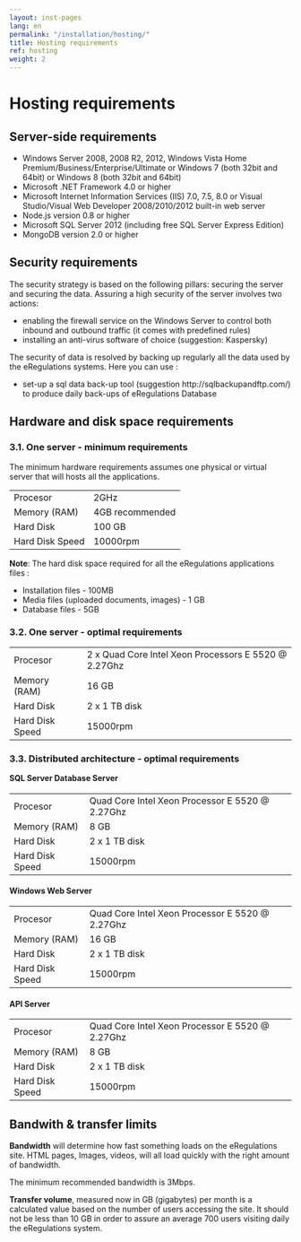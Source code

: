 ```yaml
---
layout: inst-pages
lang: en
permalink: "/installation/hosting/"
title: Hosting requirements
ref: hosting
weight: 2
---
```


# Hosting requirements

<h2 id="p2">Server-side requirements</h2>
<ul>
	<li>Windows Server 2008, 2008 R2, 2012, Windows Vista Home Premium/Business/Enterprise/Ultimate or Windows 7 (both 32bit and 64bit) or Windows 8 (both 32bit and 64bit)</li>
	<li>Microsoft .NET Framework 4.0 or higher</li>
	<li>Microsoft Internet Information Services (IIS) 7.0, 7.5, 8.0 or Visual Studio/Visual Web Developer 2008/2010/2012 built-in web server</li>
	<li>Node.js version 0.8 or higher</li>
	<li>Microsoft SQL Server 2012 (including free SQL Server Express Edition)</li>
	<li>MongoDB version 2.0 or higher</li>
</ul>

<h2 id="p3">Security requirements</h2>
The security strategy is based on the following pillars: securing the server and securing the data.
Assuring a high security of the server involves two actions:
<ul>
	<li>enabling the firewall service on the Windows Server to control both inbound and outbound traffic (it comes with predefined rules)</li>
	<li>installing an anti-virus software of choice (suggestion: Kaspersky)</li>
</ul>
The security of data is resolved by backing up regularly all the data used by the eRegulations systems.
Here you can use :
<ul>
	<li>set-up a sql data back-up tool (suggestion http://sqlbackupandftp.com/) to produce daily back-ups of eRegulations Database</li>
</ul>

<h2 id="p4">Hardware and disk space requirements</h2>
<h3>3.1. One server - minimum requirements</h3>
The minimum hardware requirements assumes one physical or virtual server that will hosts all the applications.
<table class="table">
	<tbody>
		<tr>
			<td>Procesor</td>
			<td>2GHz</td>
		</tr>
		<tr>
			<td>Memory (RAM)</td>
			<td>4GB recommended</td>
		</tr>
		<tr>
			<td>Hard Disk</td>
			<td>100 GB</td>
		</tr>
		<tr>
			<td>Hard Disk Speed</td>
			<td>10000rpm</td>
		</tr>
	</tbody>
</table>
<div class="alert alert-success"><strong>Note</strong>: The hard disk space required for all the eRegulations applications files :
	<ul style="margin-bottom: 2px !important;">
		<li>Installation files - 100MB</li>
		<li>Media files (uploaded documents, images) - 1 GB</li>
		<li>Database files - 5GB</li>
	</ul>
</div>
<h3>3.2. One server - optimal requirements</h3>
<table class="table">
	<tbody>
		<tr>
			<td>Procesor</td>
			<td>2 x Quad Core Intel Xeon Processors
			E 5520 @ 2.27Ghz</td>
		</tr>
		<tr>
			<td>Memory (RAM)</td>
			<td>16 GB</td>
		</tr>
		<tr>
			<td>Hard Disk</td>
			<td>2 x 1 TB disk</td>
		</tr>
		<tr>
			<td>Hard Disk Speed</td>
			<td>15000rpm</td>
		</tr>
	</tbody>
</table>
<h3>3.3. Distributed architecture - optimal requirements</h3>
<h4 style="margin-top: 10px;">SQL Server Database Server</h4>
<table class="table">
	<tbody>
		<tr>
			<td>Procesor</td>
			<td>Quad Core Intel Xeon Processor
			E 5520 @ 2.27Ghz</td>
		</tr>
		<tr>
			<td>Memory (RAM)</td>
			<td>8 GB</td>
		</tr>
		<tr>
			<td>Hard Disk</td>
			<td>2 x 1 TB disk</td>
		</tr>
		<tr>
			<td>Hard Disk Speed</td>
			<td>15000rpm</td>
		</tr>
	</tbody>
</table>
<h4>Windows Web Server</h4>
<table class="table">
	<tbody>
		<tr>
			<td>Procesor</td>
			<td>Quad Core Intel Xeon Processor
			E 5520 @ 2.27Ghz</td>
		</tr>
		<tr>
			<td>Memory (RAM)</td>
			<td>16 GB</td>
		</tr>
		<tr>
			<td>Hard Disk</td>
			<td>2 x 1 TB disk</td>
		</tr>
		<tr>
			<td>Hard Disk Speed</td>
			<td>15000rpm</td>
		</tr>
	</tbody>
</table>
<h4>API Server</h4>
<table class="table">
	<tbody>
		<tr>
			<td>Procesor</td>
			<td>Quad Core Intel Xeon Processor
			E 5520 @ 2.27Ghz</td>
		</tr>
		<tr>
			<td>Memory (RAM)</td>
			<td>8 GB</td>
		</tr>
		<tr>
			<td>Hard Disk</td>
			<td>2 x 1 TB disk</td>
		</tr>
		<tr>
			<td>Hard Disk Speed</td>
			<td>15000rpm</td>
		</tr>
	</tbody>
</table>

<h2 id="p5">Bandwith &amp; transfer limits</h2>
<strong>Bandwidth</strong> will determine how fast something loads on the eRegulations site. HTML pages, Images, videos, will all load quickly with the right amount of bandwidth.

The minimum recommended bandwidth is 3Mbps.

<strong>Transfer volume</strong>, measured now in GB (gigabytes) per month is a calculated value based on the number of users accessing the site. It should not be less than 10 GB in order to assure an average 700 users visiting daily the eRegulations system.